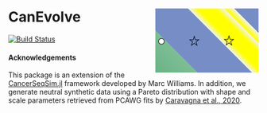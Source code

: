 # CanEvolve <img align="right" width="208" height = "129" src="https://github.com/tomouellette/CanEvolve.jl/blob/master/icon.svg">

[![Build Status](https://travis-ci.com/tomouellette/CanEvolve.jl.svg?branch=master)](https://travis-ci.com/tomouellette/CanEvolve.jl)

#### Acknowledgements

This package is an extension of the [CancerSeqSim.jl](https://github.com/marcjwilliams1/CancerSeqSim.jl) framework developed by Marc Williams. In addition, we generate neutral synthetic data using a Pareto distribution with shape and scale parameters retrieved from PCAWG fits by [Caravagna et al., 2020](https://www.nature.com/articles/s41588-020-0675-5).
